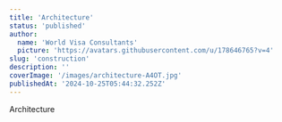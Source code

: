 ```yaml
---
title: 'Architecture'
status: 'published'
author:
  name: 'World Visa Consultants'
  picture: 'https://avatars.githubusercontent.com/u/178646765?v=4'
slug: 'construction'
description: ''
coverImage: '/images/architecture-A4OT.jpg'
publishedAt: '2024-10-25T05:44:32.252Z'
---
```


Architecture